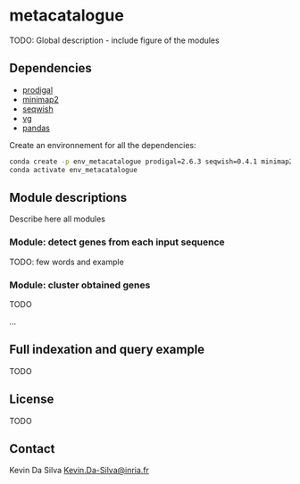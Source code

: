 # metacatalogue

TODO: Global description - include figure of the modules



## Dependencies 
* [prodigal](https://github.com/hyattpd/Prodigal)
* [minimap2](https://github.com/lh3/minimap2)
* [seqwish](https://github.com/ekg/seqwish)
* [vg](https://github.com/vgteam/vg)
* [pandas](https://pandas.pydata.org/)

Create an environnement for all the dependencies: 

````bash
conda create -p env_metacatalogue prodigal=2.6.3 seqwish=0.4.1 minimap2=2.17 vg=1.25.0 pandas
conda activate env_metacatalogue
````


## Module descriptions

Describe here all modules 

### Module: detect genes from each input sequence

TODO: few words and example

### Module: cluster obtained genes

TODO

...



## Full indexation and query example

TODO

## License

TODO

## Contact

Kevin Da Silva Kevin.Da-Silva@inria.fr




